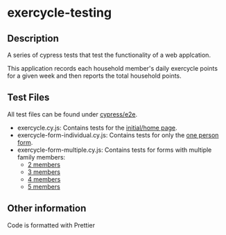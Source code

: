 # exercycle-testing

## Description

A series of cypress tests that test the functionality of a web applcation. 

This application records each household member's daily exercycle points for a given week and then reports the total household points. 

## Test Files 

All test files can be found under [cypress/e2e](cypress/e2e).

* exercycle.cy.js: Contains tests for the [initial/home page](https://cycle.dia-sandbox.govt.nz/). 
* exercycle-form-individual.cy.js: Contains tests for only the [one person form](https://cycle.dia-sandbox.govt.nz/cycle/1).
* exercycle-form-multiple.cy.js: Contains tests for forms with multiple family members:
  * [2 members](https://cycle.dia-sandbox.govt.nz/cycle/2)
  * [3 members](https://cycle.dia-sandbox.govt.nz/cycle/3)
  * [4 members](https://cycle.dia-sandbox.govt.nz/cycle/4)
  * [5 members](https://cycle.dia-sandbox.govt.nz/cycle/5)

## Other information

Code is formatted with Prettier
